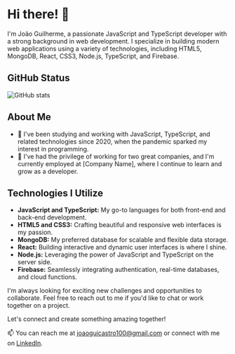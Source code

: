# Hi there! 👋

I'm João Guilherme, a passionate JavaScript and TypeScript developer with a strong background in web development. I specialize in building modern web applications using a variety of technologies, including HTML5, MongoDB, React, CSS3, Node.js, TypeScript, and Firebase.

## GitHub Status

![GitHub stats](https://github-readme-stats.vercel.app/api?username=joaoguicastro&show_icons=true&theme=transparent)

## About Me

- 🌱 I've been studying and working with JavaScript, TypeScript, and related technologies since 2020, when the pandemic sparked my interest in programming.
- 💼 I've had the privilege of working for two great companies, and I'm currently employed at [Company Name], where I continue to learn and grow as a developer.

## Technologies I Utilize

- **JavaScript and TypeScript:** My go-to languages for both front-end and back-end development.
- **HTML5 and CSS3:** Crafting beautiful and responsive web interfaces is my passion.
- **MongoDB:** My preferred database for scalable and flexible data storage.
- **React:** Building interactive and dynamic user interfaces is where I shine.
- **Node.js:** Leveraging the power of JavaScript and TypeScript on the server side.
- **Firebase:** Seamlessly integrating authentication, real-time databases, and cloud functions.

I'm always looking for exciting new challenges and opportunities to collaborate. Feel free to reach out to me if you'd like to chat or work together on a project.

Let's connect and create something amazing together!

📫 You can reach me at joaoguicastro100@gmail.com or connect with me on [LinkedIn](https://www.linkedin.com/in/joao-guilherme-castro-b47539271/).
